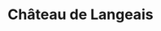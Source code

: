 ---
guid: "d7e02dff9b8d"
title: "Château de Langeais"
latlng: "47.324719, 0.406174"
youtubeId: "yM--wBK9Iuw" 
---